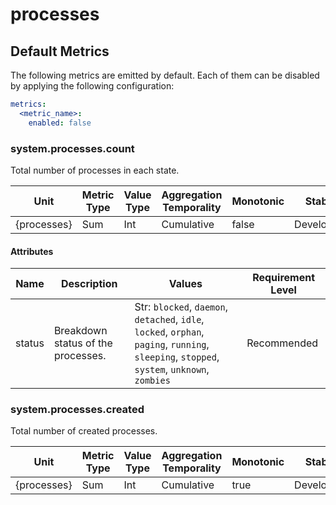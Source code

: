 [comment]: <> (Code generated by mdatagen. DO NOT EDIT.)

# processes

## Default Metrics

The following metrics are emitted by default. Each of them can be disabled by applying the following configuration:

```yaml
metrics:
  <metric_name>:
    enabled: false
```

### system.processes.count

Total number of processes in each state.

| Unit | Metric Type | Value Type | Aggregation Temporality | Monotonic | Stability |
| ---- | ----------- | ---------- | ----------------------- | --------- | --------- |
| {processes} | Sum | Int | Cumulative | false | Development |

#### Attributes

| Name | Description | Values | Requirement Level |
| ---- | ----------- | ------ | -------- |
| status | Breakdown status of the processes. | Str: ``blocked``, ``daemon``, ``detached``, ``idle``, ``locked``, ``orphan``, ``paging``, ``running``, ``sleeping``, ``stopped``, ``system``, ``unknown``, ``zombies`` | Recommended |

### system.processes.created

Total number of created processes.

| Unit | Metric Type | Value Type | Aggregation Temporality | Monotonic | Stability |
| ---- | ----------- | ---------- | ----------------------- | --------- | --------- |
| {processes} | Sum | Int | Cumulative | true | Development |
